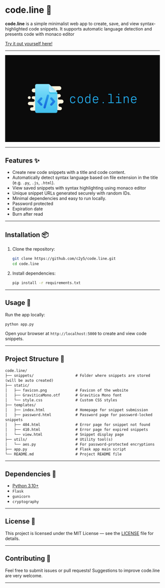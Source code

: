 # code.line 📝

**code.line** is a simple minimalist web app to create, save, and view syntax-highlighted code snippets. It supports automatic language detection and presents code with monaco editor

[Try it out yourself here!](https://codeline.iamsky.hackclub.app)

---

![Banner](./img/CodeLineBanner.jpg)

---

## Features ✨

* Create new code snippets with a title and code content.
* Automatically detect syntax language based on file extension in the title (e.g. `.py`, `.js`, `.html`).
* View saved snippets with syntax highlighting using monaco editor
* Unique snippet URLs generated securely with random IDs.
* Minimal dependencies and easy to run locally.
* Password protected
* Expiration date
* Burn after read

---

## Installation 📦

1. Clone the repository:

   ```bash
   git clone https://github.com/c2y5/code.line.git
   cd code.line
   ```

2. Install dependencies:

   ```bash
   pip install -r requirements.txt
    ```

---

## Usage 🚀

Run the app locally:

```bash
python app.py
```

Open your browser at `http://localhost:5000` to create and view code snippets.

---

## Project Structure 📂

```
code.line/
├── snippets/                   # Folder where snippets are stored (will be auto created)
├── static/
│   ├── favicon.png             # Favicon of the website
│   ├── GraviticaMono.otf       # Gravitica Mono font
│   └── style.css               # Custom CSS styles
├── templates/
│   ├── index.html              # Homepage for snippet submission
│   ├── password.html           # Password page for password-locked snippets
│   ├── 404.html                # Error page for snippet not found
│   ├── 410.html                # Error page for expired snippets
│   └── view.html               # Snippet display page
├── utils/                      # Utility tool(s)
│   └── aes.py                  # For password-protected encryptions
├── app.py                      # Flask app main script
└── README.md                   # Project README file
```

---

## Dependencies 🔨

* [Python 3.10+](https://python.org)
* `Flask`
* `gunicorn`
* `cryptography`

---

## License 📄

This project is licensed under the MIT License — see the [LICENSE](./LICENSE) file for details.

---

## Contributing 🤝

Feel free to submit issues or pull requests! Suggestions to improve code.line are very welcome.

---
